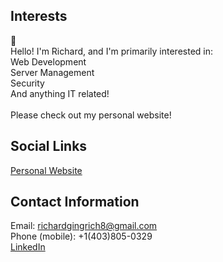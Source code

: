 ## Interests
🦊 <br>
Hello! I'm Richard, and I'm primarily interested in: <br>
Web Development  <br>
Server Management  <br>
Security  <br>
And anything IT related! <br> <br>
Please check out my personal website! <br>

## Social Links
[Personal Website](https://rgingrich8.github.io/)

## Contact Information
Email: richardgingrich8@gmail.com <br>
Phone (mobile): +1(403)805-0329 <br>
[LinkedIn](https://www.linkedin.com/in/richard-gingrich-9377a5226/)
